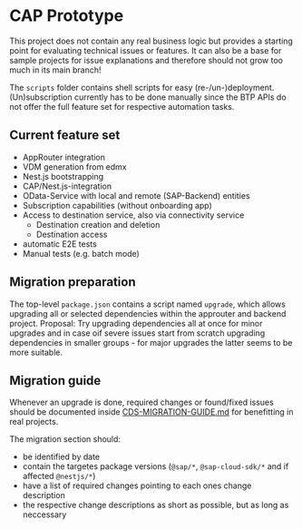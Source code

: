 CAP Prototype
=============

This project does not contain any real business logic but provides a starting point for evaluating technical issues or features.
It can also be a base for sample projects for issue explanations and therefore should not grow too much in its main branch!

The `scripts` folder contains shell scripts for easy (re-/un-)deployment. (Un)subscription currently has to be done manually since the BTP APIs
do not offer the full feature set for respective automation tasks.

## Current feature set

* AppRouter integration
* VDM generation from edmx
* Nest.js bootstrapping
* CAP/Nest.js-integration
* OData-Service with local and remote (SAP-Backend) entities
* Subscription capabilities (without onboarding app)
* Access to destination service, also via connectivity service
  * Destination creation and deletion
  * Destination access
* automatic E2E tests
* Manual tests (e.g. batch mode)


## Migration preparation
The top-level `package.json` contains a script named `upgrade`, which allows upgrading all or selected dependencies within the approuter and backend project.
Proposal: Try upgrading dependencies all at once for minor upgrades and in case oif severe issues start from scratch upgrading dependencies in smaller groups - 
for major upgrades the latter seems to be more suitable.

## Migration guide
Whenever an upgrade is done, required changes or found/fixed issues should be documented inside [CDS-MIGRATION-GUIDE.md](./CDS-MIGRATION-GUIDE.md) for benefitting in real projects.

The migration section should:

* be identified by date
* contain the targetes package versions (`@sap/*`, `@sap-cloud-sdk/*` and if affected `@nestjs/*`)
* have a list of required changes pointing to each ones change description
* the respective change descriptions as short as possible, but as long as neccessary
